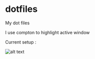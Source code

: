 # dotfiles
My dot files

I use compton to highlight active window

Current setup : 

![alt text](http://url/to/img.png)
